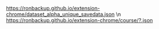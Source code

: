 https://ronbackup.github.io/extension-chrome/dataset_alpha_unique_savedata.json
\n
https://ronbackup.github.io/extension-chrome/course/?.json
